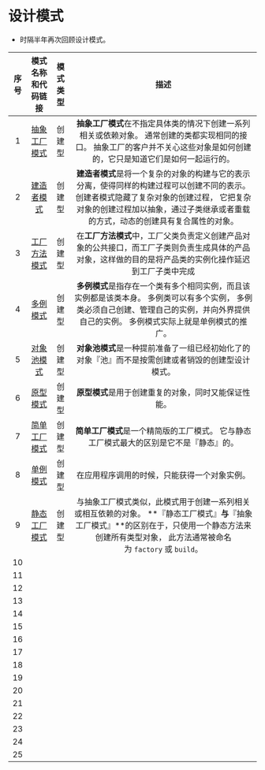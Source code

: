 # 设计模式

- 时隔半年再次回顾设计模式。

| 序号 |          模式名称和代码链接          |          模式类型          | 描述 |
| :--: | :----------------------------------: | :--: | :--: |
|  1   | [抽象工厂模式](./AbstractFactory.php) | 创建型 | **抽象工厂模式**在不指定具体类的情况下创建一系列相关或依赖对象。 通常创建的类都实现相同的接口。 抽象工厂的客户并不关心这些对象是如何创建的，它只是知道它们是如何一起运行的。 |
|  2   | [建造者模式](./Builder.php) | 创建型 | **建造者模式**是将一个复杂的对象的构建与它的表示分离，使得同样的构建过程可以创建不同的表示。创建者模式隐藏了复杂对象的创建过程， 它把复杂对象的创建过程加以抽象，通过子类继承或者重载的方式，动态的创建具有复合属性的对象。 |
|  3  | [工厂方法模式](./FactoryMethod.php) | 创建型 | 在**工厂方法模式**中，工厂父类负责定义创建产品对象的公共接口，而工厂子类则负责生成具体的产品对象，这样做的目的是将产品类的实例化操作延迟到工厂子类中完成 |
|  4   | [多例模式](Multi.php) | 创建型 | **多例模式**是指存在一个类有多个相同实例，而且该实例都是该类本身。 多例类可以有多个实例， 多例类必须自己创建、管理自己的实例，并向外界提供自己的实例。 多例模式实际上就是单例模式的推广。 |
|  5   | [对象池模式](Pooler.php) | 创建型 | **对象池模式**是一种提前准备了一组已经初始化了的对象『池』而不是按需创建或者销毁的创建型设计模式。 |
|  6   | [原型模式](./PrototypePattern.php) | 创建型 | **原型模式**是用于创建重复的对象，同时又能保证性能。 |
|  7   | [简单工厂模式](./SimpleFactory.php) | 创建型 | **简单工厂模式**是一个精简版的工厂模式。 它与静态工厂模式最大的区别是它不是『静态』的。 |
|  8   | [单例模式](./Singleton.php) | 创建型 | 在应用程序调用的时候，只能获得一个对象实例。 |
|  9   | [静态工厂模式](./StaticFactory.php) | 创建型 | 与抽象工厂模式类似，此模式用于创建一系列相关或相互依赖的对象。 **『静态工厂模式』**与**『抽象工厂模式』**的区别在于，只使用一个静态方法来创建所有类型对象， 此方法通常被命名为 `factory` 或 `build`。 |
|  10  |                                      |                                      |      |
|  11  |                                      |                                      |      |
|  12  |                                      |                                      |      |
|  13  |                                      |                                      |      |
|  14  |                                      |                                      |      |
|  15  |                                      |                                      |      |
|  16  |                                      |                                      |      |
|  17  |                                      |                                      |      |
|  18  |                                      |                                      |      |
|  19  |                                      |                                      |      |
|  20  |                                      |                                      |      |
|  21  |                                      |                                      |      |
|  22  |                                      |                                      |      |
|  23  |                                      |                                      |      |
|  24  |                                      |                                      |      |
|  25  |                                      |                                      |      |


